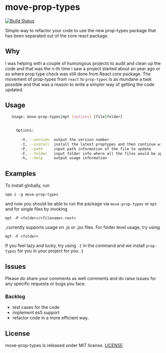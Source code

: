 # move-prop-types
[![Build Status](https://travis-ci.org/vichu1988/move-prop-types.svg?branch=master)](https://travis-ci.org/vichu1988/move-prop-types)

Simple way to refactor your code to use the new prop-types package that has been separated out of the core react package.

## Why

I was helping with a couple of humongous projects to audit and clean up the code and that was the n-th time i saw a project started about an year ago or so where prop type check was still done from React core package.
The movement of prop-types from `react` to `prop-types` is as mundane a task possible and that was a reason to write a simpler way of getting the code updated.

## Usage

```bash
   Usage: move-prop-types|mpt [options] [file|folder]
   
   
     Options:
   
       -V, --version  output the version number
       -I, --install  install the latest proptypes and then continue with rest of the commands
       -P, --path     input path information of the file to update
       -F, --folder   input folder info where all the files would be updated
       -h, --help     output usage information
```

## Examples

To install globally, run

    npm i -g move-prop-types 

and now you should be able to run the package via `move-prop-types` or `mpt` and for single files by invoking

    mpt -P <folder>/<filename>.<ext>

,currently supports usage on .js or .jsx files. For folder level usage, try using 

    mpt -F <folder>
    
If you feel lazy and lucky, try using `-I` in the command and we install `prop-types` for you in your project for you. :)

## Issues
Please do share your comments as well comments and do raise issues for any specific requests or bugs you face.

### Backlog
* test cases for the code
* implement es5 support
* refactor code in a more efficient way.


## License
move-prop-types is released under MIT license.
[LICENSE](LICENSE)
